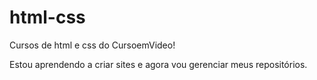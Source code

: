 # html-css
 Cursos de html e css do CursoemVideo!

Estou aprendendo a criar sites e agora vou gerenciar meus repositórios.
